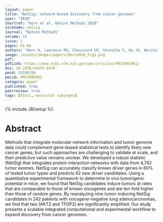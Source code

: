 ```yaml
---
layout: paper
title: "NetSig: network-based discovery from cancer genomes"
year: "2018"
shortref: "Horn et al. Nature Methods 2018"
nickname: netsig
journal: "Nature Methods"
volume: 15
issue: 1
pages: 61-66
authors: "Horn H, Lawrence MS, Chouinard CR, Shrestha Y, Hu JX, Worstell E, Shea E, Ilic N, Kim E, Kamburov A, Kashani A, Hahn WC, Campbell JD, Boehm JS, Getz G, Lage K"
image: /assets/images/papers/Horn2018_Fig1.png
pdf:
pdfLink: https://www.ncbi.nlm.nih.gov/pmc/articles/PMC5985961/
doi: 10.1038/nmeth.4514
pmid: 29200198
pmcid: PMC5985961
category: paper
published: true
peerreview: true
tags: [dlbcl, molecular subytpes]
---
```

{% include JB/setup %}

# Abstract

Methods that integrate molecular network information and tumor genome data could complement gene-based statistical tests to identify likely new cancer genes; but such approaches are challenging to validate at scale, and their predictive value remains unclear. We developed a robust statistic (NetSig) that integrates protein interaction networks with data from 4,742 tumor exomes. NetSig can accurately classify known driver genes in 60% of tested tumor types and predicts 62 new driver candidates. Using a quantitative experimental framework to determine in vivo tumorigenic potential in mice, we found that NetSig candidates induce tumors at rates that are comparable to those of known oncogenes and are ten-fold higher than those of random genes. By reanalyzing nine tumor-inducing NetSig candidates in 242 patients with oncogene-negative lung adenocarcinomas, we find that two (AKT2 and TFDP2) are significantly amplified. Our study presents a scalable integrated computational and experimental workflow to expand discovery from cancer genomes.
